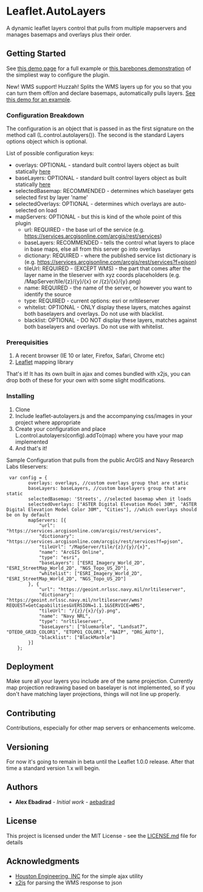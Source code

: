 # Leaflet.AutoLayers

A dynamic leaflet layers control that pulls from multiple mapservers and manages basemaps and overlays plus their order.

## Getting Started

See [this demo page](https://jmitz.github.io/Leaflet.AutoLayers/example/index.html) for a full example or [this barebones demonstration](https://jmitz.github.io/Leaflet.AutoLayers/example/simple.html) of the simpliest way to configure the plugin.

New! WMS support! Huzzah! Splits the WMS layers up for you so that you can turn them off/on and declare basemaps, automatically pulls layers. [See this demo for an example](https://jmitz.github.io/Leaflet.AutoLayers/example/wms.html).


### Configuration Breakdown

The configuration is an object that is passed in as the first signature on the method call (L.control.autolayers()). The second is the standard Layers options object which is optional.

List of possible configuration keys:
* overlays: OPTIONAL - standard built control layers object as built statically [here](https://leafletjs.com/examples/layers-control.html)
* baseLayers: OPTIONAL - standard built control layers object as built statically [here](https://leafletjs.com/examples/layers-control.html)
* selectedBasemap: RECOMMENDED - determines which baselayer gets selected first by layer 'name'
* selectedOverlays: OPTIONAL - determines which overlays are auto-selected on load
* mapServers: OPTIONAL - but this is kind of the whole point of this plugin
  * url: REQUIRED - the base url of the service (e.g. https://services.arcgisonline.com/arcgis/rest/services)
  * baseLayers: RECOMMENDED - tells the control what layers to place in base maps, else all from this server go into overlays
  * dictionary: REQUIRED - where the published service list dictionary is (e.g. https://services.arcgisonline.com/arcgis/rest/services?f=pjson)
  * tileUrl: REQUIRED - (EXCEPT WMS) - the part that comes after the layer name in the tileserver with xyz coords placeholders (e.g. /MapServer/tile/{z}/{y}/{x} or /{z}/{x}/{y}.png)
  * name: REQUIRED - the name of the server, or however you want to identify the source
  * type: REQUIRED - current options: esri or nrltileserver
  * whitelist: OPTIONAL - ONLY display these layers, matches against both baselayers and overlays. Do not use with blacklist.
  * blacklist: OPTIONAL - DO NOT display these layers, matches against both baselayers and overlays. Do not use with whitelist.

### Prerequisities

1. A recent browser (IE 10 or later, Firefox, Safari, Chrome etc)
2. [Leaflet](https://github.com/Leaflet/Leaflet) mapping library

That's it! It has its own built in ajax and comes bundled with x2js, you can drop both of these for your own with some slight modifications.

### Installing

1. Clone
2. Include leaflet-autolayers.js and the accompanying css/images in your project where appropriate
3. Create your configuration and place L.control.autolayers(config).addTo(map) where you have your map implemented
4. And that's it!


Sample Configuration that pulls from the public ArcGIS and Navy Research Labs tileservers:
```
 var config = {
        overlays: overlays, //custom overlays group that are static
        baseLayers: baseLayers, //custom baselayers group that are static
        selectedBasemap: 'Streets', //selected basemap when it loads
        selectedOverlays: ["ASTER Digital Elevation Model 30M", "ASTER Digital Elevation Model Color 30M", "Cities"], //which overlays should be on by default
        mapServers: [{
            "url": "https://services.arcgisonline.com/arcgis/rest/services",
            "dictionary": "https://services.arcgisonline.com/arcgis/rest/services?f=pjson",
            "tileUrl": "/MapServer/tile/{z}/{y}/{x}",
            "name": "ArcGIS Online",
            "type": "esri",
            "baseLayers": ["ESRI_Imagery_World_2D", "ESRI_StreetMap_World_2D", "NGS_Topo_US_2D"],
            "whitelist": ["ESRI_Imagery_World_2D", "ESRI_StreetMap_World_2D", "NGS_Topo_US_2D"]
        }, {
            "url": "https://geoint.nrlssc.navy.mil/nrltileserver",
            "dictionary": "https://geoint.nrlssc.navy.mil/nrltileserver/wms?REQUEST=GetCapabilities&VERSION=1.1.1&SERVICE=WMS",
            "tileUrl": "/{z}/{x}/{y}.png",
            "name": "Navy NRL",
            "type": "nrltileserver",
            "baseLayers": ["bluemarble", "Landsat7", "DTED0_GRID_COLOR1", "ETOPO1_COLOR1", "NAIP", "DRG_AUTO"],
            "blacklist": ["BlackMarble"]
        }]
    };

```

## Deployment

Make sure all your layers you include are of the same projection. Currently map projection redrawing based on baselayer is not implemented, so if you don't have matching layer projections, things will not line up properly.

## Contributing

Contributions, especially for other map servers or enhancements welcome.

## Versioning
For now it's going to remain in beta until the Leaflet 1.0.0 release. After that time a standard version 1.x will begin.

## Authors

* **Alex Ebadirad** - *Initial work* - [aebadirad](https://github.com/aebadirad)

## License

This project is licensed under the MIT License - see the [LICENSE.md](LICENSE.md) file for details

## Acknowledgments

* [Houston Engineering, INC](www.heigeo.com) for the simple ajax utility
* [x2js](https://github.com/abdmob/x2js) for parsing the WMS response to json
